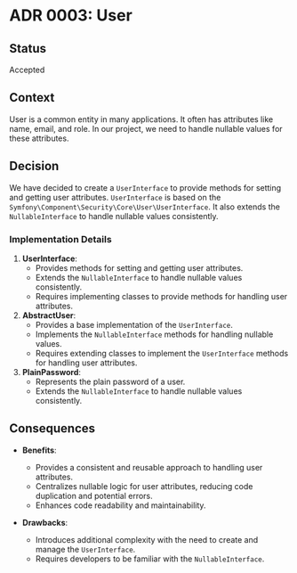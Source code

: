 # ADR 0003: User

## Status
Accepted

## Context
User is a common entity in many applications. It often has attributes like name, email, and role. In our project, we need to handle nullable values for these attributes.

## Decision
We have decided to create a `UserInterface` to provide methods for setting and getting user attributes.
`UserInterface` is based on the `Symfony\Component\Security\Core\User\UserInterface`.
It also extends the `NullableInterface` to handle nullable values consistently.

### Implementation Details

1. **UserInterface**:
    - Provides methods for setting and getting user attributes.
    - Extends the `NullableInterface` to handle nullable values consistently.
    - Requires implementing classes to provide methods for handling user attributes.
2. **AbstractUser**:
    - Provides a base implementation of the `UserInterface`.
    - Implements the `NullableInterface` methods for handling nullable values.
    - Requires extending classes to implement the `UserInterface` methods for handling user attributes.
3. **PlainPassword**:
    - Represents the plain password of a user.
    - Extends the `NullableInterface` to handle nullable values consistently.

## Consequences
- **Benefits**:
    - Provides a consistent and reusable approach to handling user attributes.
    - Centralizes nullable logic for user attributes, reducing code duplication and potential errors.
    - Enhances code readability and maintainability.

- **Drawbacks**:
    - Introduces additional complexity with the need to create and manage the `UserInterface`.
    - Requires developers to be familiar with the `NullableInterface`.
